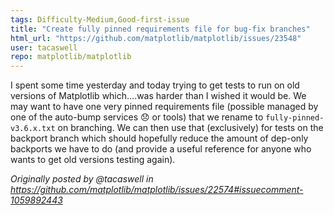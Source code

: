 ```yaml
---
tags: Difficulty-Medium,Good-first-issue
title: "Create fully pinned requirements file for bug-fix branches"
html_url: "https://github.com/matplotlib/matplotlib/issues/23548"
user: tacaswell
repo: matplotlib/matplotlib
---
```


I spent some time yesterday and today trying to get tests to run on old versions of Matplotlib which....was harder than I wished it would be.  We may want to have one very pinned requirements file (possible managed by one of the auto-bump services 😞 or tools) that we rename to `fully-pinned-v3.6.x.txt` on branching.  We can then use that (exclusively) for tests on the backport branch which should hopefully reduce the amount of dep-only backports we have to do (and provide a useful reference for anyone who wants to get old versions testing again).

_Originally posted by @tacaswell in https://github.com/matplotlib/matplotlib/issues/22574#issuecomment-1059892443_